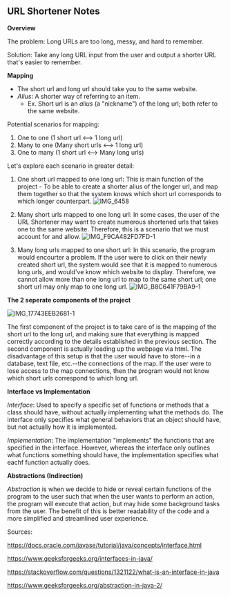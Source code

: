 ## URL Shortener Notes

**Overview**

The problem: Long URLs are too long, messy, and hard to remember.

Solution: Take any long URL input from the user and output a shorter URL that's easier to remember.


**Mapping**
- The short url and long url should take you to the same website.
- *Alius*: A shorter way of referring to an item.
  - Ex. Short url is an *alius* (a "nickname") of the long url; both refer to the same website.

Potential scenarios for mapping:
  1. One to one (1 short url <--> 1 long url)
  2. Many to one (Many short urls <--> 1 long url)
  3. One to many (1 short url <--> Many long urls)

Let's explore each scenario in greater detail:

  1. One short url mapped to one long url: This is main function of the project - To be able to create a shorter alius of the longer url, and map them together so that the system knows which short url corresponds to which longer counterpart.
![IMG_6458](https://github.com/user-attachments/assets/da998604-c00c-4a59-9aca-fb1ade8711b9)

  
  2. Many short urls mapped to one long url: In some cases, the user of the URL Shortener may want to create numerous shortened urls that takes one to the same website. Therefore, this is a scenario that we must account for and allow.
![IMG_F9CA482FD7FD-1](https://github.com/user-attachments/assets/6ca1f797-65da-46f1-badf-3fbf91137f4e)


  3. Many long urls mapped to one short url: In this scenario, the program would encourter a problem. If the user were to click on their newly created short url, the system would see that it is mapped to numerous long urls, and would've know which website to display. Therefore, we cannot allow more than one long url to map to the same short url; one short url may only map to one long url.
![IMG_B8C641F79BA9-1](https://github.com/user-attachments/assets/fa714cb6-18f4-491f-9044-49bf3dc02ec8)


**The 2 seperate components of the project**

![IMG_17743EEB2681-1](https://github.com/user-attachments/assets/52787b0d-229b-43fd-821d-d7a8fe3beb59)


The first component of the project is to take care of is the mapping of the short url to the long url, and making sure that everything is mapped correctly according to the details established in the previous section. The second component is actually loading up the webpage via html. The disadvantage of this setup is that the user would have to store--in a database, text file, etc.--the connections of the map. If the user were to lose access to the map connections, then the program would not know which  short urls correspond to which long url.

**Interface vs Implementation**

*Interface*: Used to specify a specific set of functions or methods that a class should have, without actually implementing what the methods do. The interface only specifies what general behaviors that an object should have, but not actually how it is  implemented. 

*Implementation*: The implementation "implements" the functions that are specified in the interface. However, whereas the interface only outlines what functions something should have, the implementation specifies what eachf function actually does. 


**Abstractions (Indirection)**

*Abstraction* is when we decide to hide or reveal certain functions of the program to the user such that when the user wants to perform an action, the program will execute that action, but may hide some background tasks from the user. The benefit of this is better readability of the code and a more simplified and streamlined user experience. 


Sources: 

https://docs.oracle.com/javase/tutorial/java/concepts/interface.html

https://www.geeksforgeeks.org/interfaces-in-java/

https://stackoverflow.com/questions/1321122/what-is-an-interface-in-java

https://www.geeksforgeeks.org/abstraction-in-java-2/

